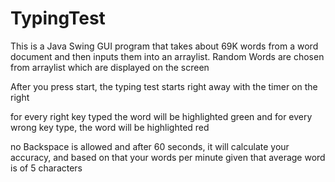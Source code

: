 # TypingTest
This is a Java Swing GUI program that takes about 69K words from a word document and then inputs them into an arraylist.
Random Words are chosen from arraylist which are displayed on the screen

After you press start, the typing test starts right away with the timer on the right

for every right key typed the word will be highlighted green
and for every wrong key type, the word will be highlighted red

no Backspace is allowed and after 60 seconds, it will calculate your accuracy, and based on that your words per minute given that average word is of 5 characters
